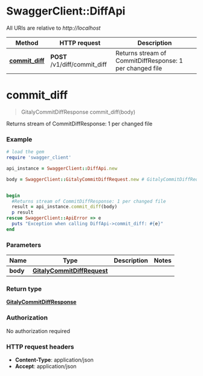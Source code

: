 # SwaggerClient::DiffApi

All URIs are relative to *http://localhost*

Method | HTTP request | Description
------------- | ------------- | -------------
[**commit_diff**](DiffApi.md#commit_diff) | **POST** /v1/diff/commit_diff | Returns stream of CommitDiffResponse: 1 per changed file


# **commit_diff**
> GitalyCommitDiffResponse commit_diff(body)

Returns stream of CommitDiffResponse: 1 per changed file

### Example
```ruby
# load the gem
require 'swagger_client'

api_instance = SwaggerClient::DiffApi.new

body = SwaggerClient::GitalyCommitDiffRequest.new # GitalyCommitDiffRequest | 


begin
  #Returns stream of CommitDiffResponse: 1 per changed file
  result = api_instance.commit_diff(body)
  p result
rescue SwaggerClient::ApiError => e
  puts "Exception when calling DiffApi->commit_diff: #{e}"
end
```

### Parameters

Name | Type | Description  | Notes
------------- | ------------- | ------------- | -------------
 **body** | [**GitalyCommitDiffRequest**](GitalyCommitDiffRequest.md)|  | 

### Return type

[**GitalyCommitDiffResponse**](GitalyCommitDiffResponse.md)

### Authorization

No authorization required

### HTTP request headers

 - **Content-Type**: application/json
 - **Accept**: application/json



